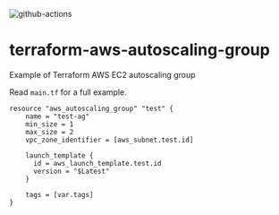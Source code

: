 ![github-actions](https://github.com/mathisve/terraform-aws-autoscaling-group/actions/workflows/terraform.yaml/badge.svg)

# terraform-aws-autoscaling-group
Example of Terraform AWS EC2 autoscaling group


Read `main.tf` for a full example.
```
resource "aws_autoscaling_group" "test" {
    name = "test-ag"
    min_size = 1
    max_size = 2
    vpc_zone_identifier = [aws_subnet.test.id]

    launch_template {
      id = aws_launch_template.test.id
      version = "$Latest"
    }

    tags = [var.tags]
}
```